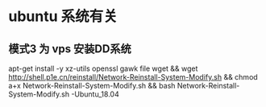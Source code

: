 # ubuntu 系统有关

## 模式3 为 vps 安装DD系统
apt-get install -y xz-utils openssl gawk file wget &&
wget http://shell.p1e.cn/reinstall/Network-Reinstall-System-Modify.sh && chmod a+x Network-Reinstall-System-Modify.sh &&
bash Network-Reinstall-System-Modify.sh -Ubuntu_18.04